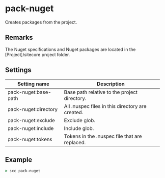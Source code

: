 pack-nuget
=================
Creates packages from the project.

Remarks
-------
The Nuget specifications and Nuget packages are located in the [Project]/sitecore.project folder.

Settings
--------
| Setting name               | Description                                      | 
|----------------------------|--------------------------------------------------|
| pack-nuget:base-path       | Base path relative to the project directory.     |
| pack-nuget:directory       | All .nuspec files in this directory are created. |
| pack-nuget:exclude         | Exclude glob.                                    |
| pack-nuget:include         | Include glob.                                    |
| pack-nuget:tokens          | Tokens in the .nuspec file that are replaced.    |

Example
-------
```cmd
> scc pack-nuget
```

